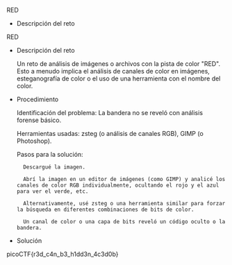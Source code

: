 RED

- Descripción del reto

RED

- Descripción del reto

    Un reto de análisis de imágenes o archivos con la pista de color "RED". Esto a menudo implica el análisis de canales de color en imágenes, esteganografía de color o el uso de una herramienta con el nombre del color.

- Procedimiento

    Identificación del problema: La bandera no se reveló con análisis forense básico.

    Herramientas usadas: zsteg (o análisis de canales RGB), GIMP (o Photoshop).

    Pasos para la solución:

        Descargué la imagen.

        Abrí la imagen en un editor de imágenes (como GIMP) y analicé los canales de color RGB individualmente, ocultando el rojo y el azul para ver el verde, etc.

        Alternativamente, usé zsteg o una herramienta similar para forzar la búsqueda en diferentes combinaciones de bits de color.

        Un canal de color o una capa de bits reveló un código oculto o la bandera.

- Solución

picoCTF{r3d_c4n_b3_h1dd3n_4c3d0b}


